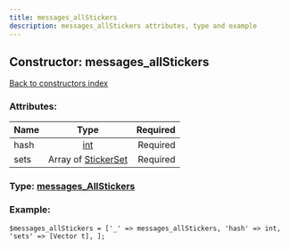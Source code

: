 ```yaml
---
title: messages_allStickers
description: messages_allStickers attributes, type and example
---
```

## Constructor: messages\_allStickers  
[Back to constructors index](index.md)



### Attributes:

| Name     |    Type       | Required |
|----------|:-------------:|---------:|
|hash|[int](../types/int.md) | Required|
|sets|Array of [StickerSet](../types/StickerSet.md) | Required|



### Type: [messages\_AllStickers](../types/messages_AllStickers.md)


### Example:

```
$messages_allStickers = ['_' => messages_allStickers, 'hash' => int, 'sets' => [Vector t], ];
```